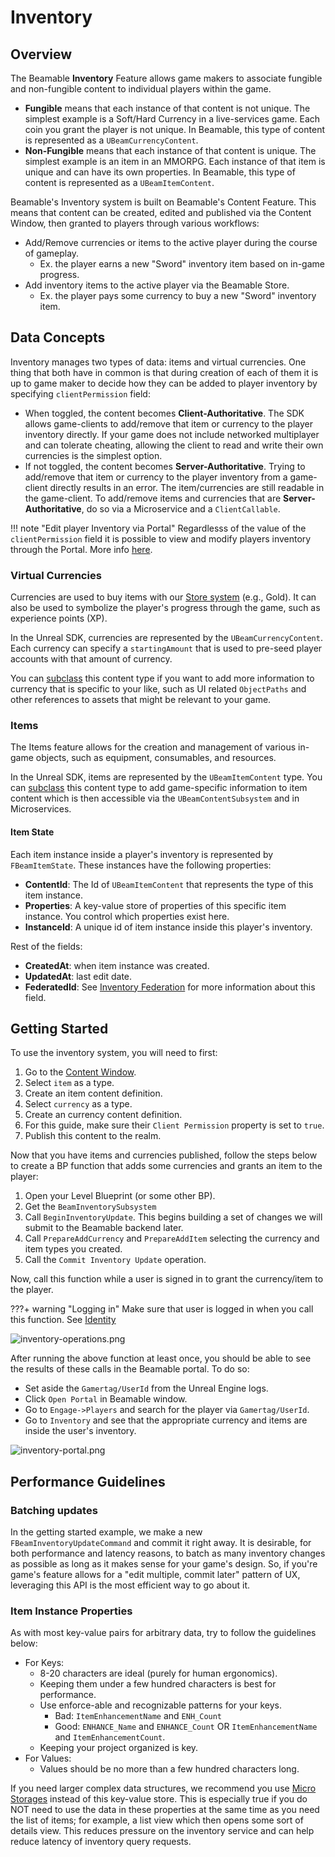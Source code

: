 
# Inventory

## Overview
The Beamable **Inventory** Feature allows game makers to associate fungible and non-fungible content to individual players within the game.

- **Fungible** means that each instance of that content is not unique. The simplest example is a Soft/Hard Currency in a live-services game. Each coin you grant the player is not unique. In Beamable, this type of content is represented as a `UBeamCurrencyContent`.
- **Non-Fungible** means that each instance of that content is unique. The simplest example is an item in an MMORPG. Each instance of that item is unique and can have its own properties. In Beamable, this type of content is represented as a `UBeamItemContent`.

Beamable's Inventory system is built on Beamable's Content Feature. This means that content can be created, edited and published via the Content Window, then granted to players through various workflows:

- Add/Remove currencies or items to the active player during the course of gameplay. 
	- Ex. the player earns a new "Sword" inventory item based on in-game progress.
- Add inventory items to the active player via the Beamable Store. 
	- Ex. the player pays some currency to buy a new "Sword" inventory item.

## Data Concepts
Inventory manages two types of data: items and virtual currencies. 
One thing that both have in common is that during creation of each of them it is up to game maker to decide how they can be added to player inventory by specifying `clientPermission` field:

- When toggled, the content becomes **Client-Authoritative**. The SDK allows game-clients to add/remove that item or currency to the player inventory directly. If your game does not include networked multiplayer and can tolerate cheating, allowing the client to read and write their own currencies is the simplest option.
- If not toggled, the content becomes **Server-Authoritative**. Trying to add/remove that item or currency to the player inventory from a game-client directly results in an error. The item/currencies are still readable in the game-client. To add/remove items and currencies that are **Server-Authoritative**, do so via a Microservice and a `ClientCallable`. 

!!! note "Edit player Inventory via Portal"
    Regardlesss of the value of the `clientPermission` field it is possible to view and modify players inventory through the Portal. More info [here](https://docs.beamable.com/docs/portal-inventory).

### Virtual Currencies
Currencies are used to buy items with our [Store system](stores.md) (e.g., Gold). It can also be used to symbolize the player's progress through the game, such as experience points (XP).

In the Unreal SDK, currencies are represented by the `UBeamCurrencyContent`. Each currency can specify a `startingAmount` that is used to pre-seed player accounts with that amount of currency.

You can [subclass](content.md#defining-custom-content-types) this content type if you want to add more information to currency that is specific to your like, such as UI related `ObjectPaths` and other references to assets that might be relevant to your game. 

### Items
The Items feature allows for the creation and management of various in-game objects, such as equipment, consumables, and resources.

In the Unreal SDK, items are represented by the `UBeamItemContent` type. 
You can [subclass](content.md#defining-custom-content-types) this content type to add game-specific information to item content which is then accessible via the `UBeamContentSubsystem` and in Microservices.

#### Item State
Each item instance inside a player's inventory is represented by `FBeamItemState`. These instances have the following properties:

- **ContentId**: The Id of `UBeamItemContent` that represents the type of this item instance.
- **Properties**: A key-value store of properties of this specific item instance. You control which properties exist here.
- **InstanceId**: A unique id of item instance inside this player's inventory.

Rest of the fields:

- **CreatedAt**: when item instance was created.
- **UpdatedAt**: last edit date.
- **FederatedId**: See [Inventory Federation](../federation/federated-inventory.md) for more information about this field.

## Getting Started
To use the inventory system, you will need to first:

1. Go to the [Content Window](content.md).
2. Select `item` as a type.
3. Create an item content definition.
4. Select `currency` as a type.
5. Create an currency content definition.
6. For this guide, make sure their `Client Permission` property is set to `true`.
7. Publish this content to the realm.

Now that you have items and currencies published, follow the steps below to create a BP function that adds some currencies and grants an item to the player:

1. Open your Level Blueprint (or some other BP).
2. Get the `BeamInventorySubsystem`
3. Call `BeginInventoryUpdate`. This begins building a set of changes we will submit to the Beamable backend later.
4. Call `PrepareAddCurrency` and `PrepareAddItem` selecting the currency and item types you created.
5. Call the `Commit Inventory Update` operation.

Now, call this function while a user is signed in to grant the currency/item to the player.

???+ warning "Logging in" 
    Make sure that user is logged in when you call this function. See [Identity](identity.md)

![inventory-operations.png](../../media/imgs/inventory-operations.png)

After running the above function at least once, you should be able to see the results of these calls in the Beamable portal. To do so:

- Set aside the `Gamertag/UserId` from the Unreal Engine logs.
- Click `Open Portal` in Beamable window.
- Go to `Engage->Players` and search for the player via `Gamertag/UserId`.
- Go to `Inventory` and see that the appropriate currency and items are inside the user's inventory. 

![inventory-portal.png](../../media/imgs/inventory-portal.png)

## Performance Guidelines

### Batching updates
In the getting started example, we make a new `FBeamInventoryUpdateCommand` and commit it right away. It is desirable, for both performance and latency reasons, to batch as many inventory changes as possible as long as it makes sense for your game's design. So, if you're game's feature allows for a "edit multiple, commit later" pattern of UX, leveraging this API is the most efficient way to go about it.
### Item Instance Properties
As with most key-value pairs for arbitrary data, try to follow the guidelines below:

- For Keys:
	- 8-20 characters are ideal (purely for human ergonomics).
	- Keeping them under a few hundred characters is best for performance.
	- Use enforce-able and recognizable patterns for your keys.
		- Bad: `ItemEnhancementName` and `ENH_Count`
		- Good: `ENHANCE_Name` and `ENHANCE_Count` OR `ItemEnhancementName` and `ItemEnhancementCount`.
	- Keeping your project organized is key.
- For Values:
	- Values should be no more than a few hundred characters long.

If you need larger complex data structures, we recommend you use [Micro Storages](../microservices/microservices.md#micro-storages) instead of this key-value store. This is especially true if you do NOT need to use the data in these properties at the same time as you need the list of items; for example, a list view which then opens some sort of details view. This reduces pressure on the inventory service and can help reduce latency of inventory query requests.

